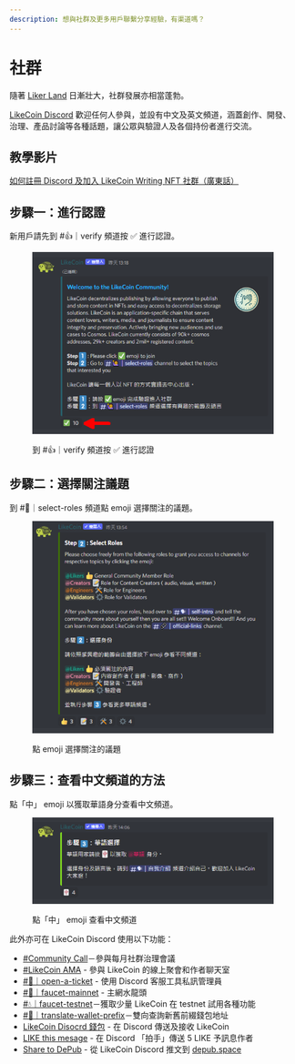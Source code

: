 ```yaml
---
description: 想與社群及更多用戶聯繫分享經驗，有渠道嗎？
---
```


# 社群

隨著 [Liker Land](https://liker.land/) 日漸壯大，社群發展亦相當蓬勃。

[LikeCoin Discord](http://discord.gg/likecoin) 歡迎任何人參與，並設有中文及英文頻道，涵蓋創作、開發、治理、產品討論等各種話題，讓公眾與驗證人及各個持份者進行交流。

## 教學影片

[如何註冊 Discord 及加入 LikeCoin Writing NFT 社群（廣東話）](https://www.youtube.com/watch?v=f5CF8C9lsoU)

## 步驟一：進行認證

新用戶請先到 #👍｜verify 頻道按 ✅ 進行認證。

<figure><img src="../../.gitbook/assets/discord 1.png" alt=""><figcaption><p>到 #👍｜verify 頻道按 ✅ 進行認證</p></figcaption></figure>

## 步驟二：選擇關注議題

到 #🙋｜select-roles 頻道點 emoji 選擇關注的議題。

<figure><img src="../../.gitbook/assets/discord 2.png" alt=""><figcaption><p>點 emoji 選擇關注的議題</p></figcaption></figure>

## 步驟三：查看中文頻道的方法

點「中」 emoji 以獲取華語身分查看中文頻道。

<figure><img src="../../.gitbook/assets/discord 3.png" alt=""><figcaption><p>點「中」 emoji 查看中文頻道</p></figcaption></figure>

此外亦可在 LikeCoin Discord 使用以下功能：

* [#Community Call](community-call.md)－參與每月社群治理會議
* [#LikeCoin AMA](likecoin-ama.md) - 參與 LikeCoin 的線上聚會和作者聊天室
* [#🎫｜open-a-ticket](open-a-ticket.md) - 使用 Discord 客服工具私訊管理員
* [#🌊｜faucet-mainnet](../faucet.md) - 主網水龍頭
* [#💧｜faucet-testnet](faucet-test.md)－獲取少量 LikeCoin 在 testnet 試用各種功能
* [#🔁｜translate-wallet-prefix](translate-wallet-prefix.md)－雙向查詢新舊前綴錢包地址
* [LikeCoin Disocrd 錢包](discord-wallet.md) - 在 Discord 傳送及接收 LikeCoin
* [LIKE this mesage](like-this-mesage.md) - 在 Discord 「拍手」傳送 5 LIKE 予訊息作者
* [Share to DePub](../../user-guide/depub.space/from-likecoin-discord-to-depub.space.md) - 從 LikeCoin Discord 推文到 [depub.space](https://depub.space/)
